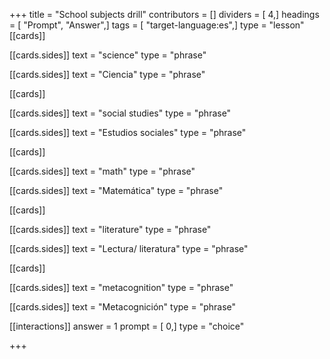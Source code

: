 +++
title = "School subjects drill"
contributors = []
dividers = [ 4,]
headings = [ "Prompt", "Answer",]
tags = [ "target-language:es",]
type = "lesson"
[[cards]]

[[cards.sides]]
text = "science"
type = "phrase"

[[cards.sides]]
text = "Ciencia"
type = "phrase"

[[cards]]

[[cards.sides]]
text = "social studies"
type = "phrase"

[[cards.sides]]
text = "Estudios sociales"
type = "phrase"

[[cards]]

[[cards.sides]]
text = "math"
type = "phrase"

[[cards.sides]]
text = "Matemática"
type = "phrase"

[[cards]]

[[cards.sides]]
text = "literature"
type = "phrase"

[[cards.sides]]
text = "Lectura/ literatura"
type = "phrase"

[[cards]]

[[cards.sides]]
text = "metacognition"
type = "phrase"

[[cards.sides]]
text = "Metacognición"
type = "phrase"

[[interactions]]
answer = 1
prompt = [ 0,]
type = "choice"

+++
